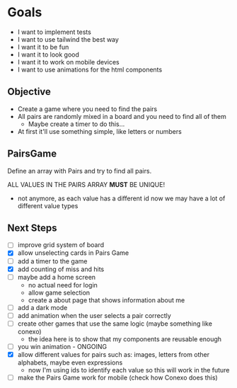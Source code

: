 # Goals

- I want to implement tests
- I want to use tailwind the best way
- I want it to be fun
- I want it to look good
- I want it to work on mobile devices
- I want to use animations for the html components


## Objective

- Create a game where you need to find the pairs
- All pairs are randomly mixed in a board and you need to find all of them
  - Maybe create a timer to do this...
- At first it'll use something simple, like letters or numbers

## PairsGame

Define an array with Pairs and try to find all pairs.

ALL VALUES IN THE PAIRS ARRAY **MUST** BE UNIQUE!
- not anymore, as each value has a different id now we may have a lot of different value types


## Next Steps

- [ ] improve grid system of board
- [x] allow unselecting cards in Pairs Game
- [ ] add a timer to the game
- [x] add counting of miss and hits
- [ ] maybe add a home screen
   -  no actual need for login
   -  allow game selection
   -  create a about page that shows information about me
- [ ] add a dark mode
- [ ] add animation when the user selects a pair correctly
- [ ] create other games that use the same logic (maybe something like conexo)
  - the idea here is to show that my components are reusable enough
- [ ] you win animation - ONGOING
- [x] allow different values for pairs such as: images, letters from other alphabets, maybe even expressions
  - now I'm using ids to identify each value so this will work in the future
- [ ] make the Pairs Game work for mobile (check how Conexo does this)